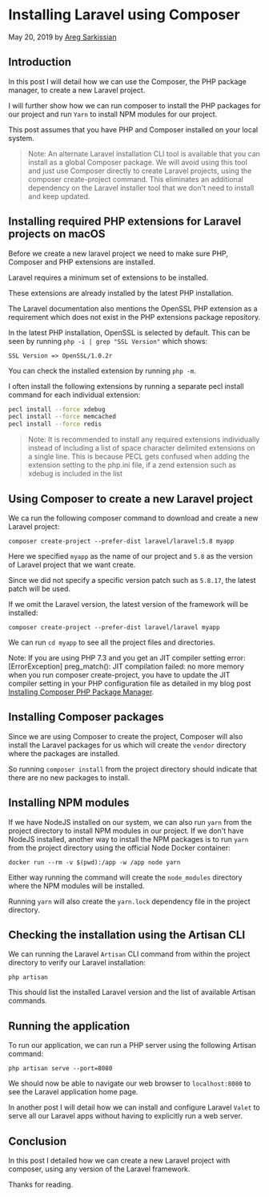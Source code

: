 # Installing Laravel using Composer

May 20, 2019 by [Areg Sarkissian](https://aregsar.com/about)

## Introduction

In this post I will detail how we can use the Composer, the PHP package manager, to create a new Laravel project.

I will further show how we can run composer to install the PHP packages for our project and run `Yarn` to install NPM modules for our project.

This post assumes that you have PHP and Composer installed on your local system.

> Note: An alternate Laravel installation CLI tool is available that you can install as a global Composer package. We will avoid using this tool and just use Composer directly to create Laravel projects, using the composer create-project command. This eliminates an additional dependency on the Laravel installer tool that we don't need to install and keep updated.

## Installing required PHP extensions for Laravel projects on macOS

Before we create a new laravel project we need to make sure PHP, Composer and PHP extensions are installed.

Laravel requires a minimum set of extensions to be installed.

These extensions are already installed by the latest PHP installation.

The Laravel documentation also mentions the OpenSSL PHP extension as a requirement which does not exist in the PHP extensions package repository.

In the latest PHP installation, OpenSSL is selected by default. This can be seen by running `php -i | grep "SSL Version"` which shows:

`SSL Version => OpenSSL/1.0.2r`

You can check the installed extension by running `php -m`.

I often install the following extensions by running a separate pecl install command for each individual extension:

```bash
pecl install --force xdebug
pecl install --force memcached
pecl install --force redis
```

> Note: It is recommended to install any required extensions individually instead of including a list of space character delimited extensions on a single line. This is because PECL gets confused when adding the extension setting to the php.ini file, if a zend extension such as xdebug is included in the list

## Using Composer to create a new Laravel project

We ca run the following composer command to download and create a new Laravel project:

`composer create-project --prefer-dist laravel/laravel:5.8 myapp`

Here we specified `myapp` as the name of our project and `5.8` as the version of Laravel project that we want create.

Since we did not specify a specific version patch such as `5.8.17`, the latest patch will be used.

If we omit the Laravel version, the latest version of the framework will be installed:

`composer create-project --prefer-dist laravel/laravel myapp`

We can run `cd myapp` to see all the project files and directories.

Note: If you are using PHP 7.3 and you get an JIT compiler setting error:
[ErrorException]
preg_match(): JIT compilation failed: no more memory
when you run composer create-project, you have to update the JIT compiler setting in your PHP configuration file as detailed in my blog post [Installing Composer PHP Package Manager](https://aregsar.com/blog/2019/installing-composer-php-package-manager).

## Installing Composer packages

Since we are using Composer to create the project, Composer will also install the Laravel packages for us which will create the `vendor` directory where the packages are installed.

So running `composer install` from the project directory should indicate that there are no new packages to install.

## Installing NPM modules

If we have NodeJS installed on our system, we can also run `yarn` from the project directory to install NPM modules in our project. If we don't have NodeJS installed, another way to install the NPM packages is to run `yarn` from the project directory using the official Node Docker container:

`docker run --rm -v $(pwd):/app -w /app node yarn`

Either way running the command will create the `node_modules` directory where the NPM modules will be installed.

Running `yarn` will also create the `yarn.lock` dependency file in the project directory.

## Checking the installation using the Artisan CLI

We can running the Laravel `Artisan` CLI command from within the project directory to verify our Laravel installation:

`php artisan`

This should list the installed Laravel version and the list of available Artisan commands.

## Running the application

To run our application, we can run a PHP server using the following Artisan command:

`php artisan serve --port=8080`

We should now be able to navigate our web browser to `localhost:8080` to see the Laravel application home page.

In another post I will detail how we can install and configure Laravel `Valet` to serve all our Laravel apps without having to explicitly run a web server.

## Conclusion

In this post I detailed how we can create a new Laravel project with composer, using any version of the Laravel framework.

Thanks for reading.